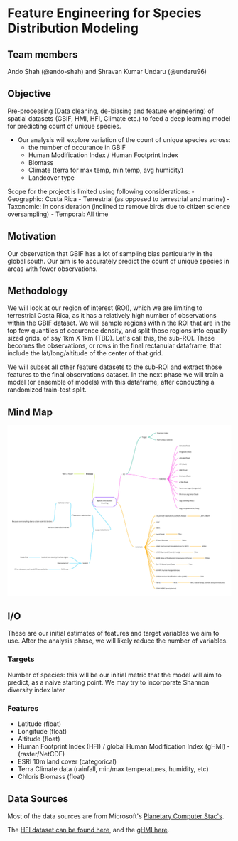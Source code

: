 # Feature Engineering for Species Distribution Modeling


## Team members

Ando Shah (@ando-shah) and Shravan Kumar Undaru (@undaru96)


## Objective


Pre-processing (Data cleaning, de-biasing and feature engineering) of spatial datasets (GBIF, HMI, HFI, Climate etc.) to feed a deep learning model for predicting count of unique species.

- Our analysis will explore variation of the count of unique species across:
	- the number of occurance in GBIF
	- Human Modification Index / Human Footprint Index
	- Biomass
	- Climate (terra for max temp, min temp, avg humidity)
	- Landcover type

Scope for the project is limited using following considerations:
	- Geographic: Costa Rica
	- Terrestrial (as opposed to terrestrial and marine)
	- Taxonomic: In consideration (inclined to remove birds due to citizen science oversampling) 
	- Temporal: All time

## Motivation

Our observation that GBIF has a lot of sampling bias particularly in the global south. Our aim is to accurately predict the count of unique species in areas with fewer observations.

## Methodology
We will look at our region of interest (ROI), which we are limiting to terrestrial Costa Rica, as it has a relatively high number of observations within the GBIF dataset. We will sample regions within the ROI that are in the top few quantiles of occurence density, and split those regions into equally sized grids, of say 1km X 1km (TBD). Let's call this, the sub-ROI. These becomes the observations, or rows in the final rectanular dataframe, that include the lat/long/altitude of the center of that grid.

We will subset all other feature datasets to the sub-ROI and extract those features to the final observations dataset. In the next phase we will train a model (or ensemble of models) with this dataframe, after conducting a randomized train-test split.

## Mind Map
![](MindMap-Feature-Engineering-Considerations.jpg)


## I/O

These are our initial estimates of features and target variables we aim to use. After the analysis phase, we will likely reduce the number of variables.

### Targets
Number of species: this will be our initial metric that the model will aim to predict, as a naive starting point. We may try to incorporate Shannon diversity index later

### Features
- Latitude (float)
- Longitude (float)
- Altitude (float)
- Human Footprint Index (HFI) / global Human Modification Index (gHMI) - (raster/NetCDF)
- ESRI 10m land cover (categorical)
- Terra Climate data (rainfall, min/max temperatures, humidity, etc)
- Chloris Biomass (float)

## Data Sources

Most of the data sources are from Microsoft's [Planetary Computer Stac's](https://planetarycomputer.microsoft.com/catalog).

The [HFI dataset can be found here](https://mountainscholar.org/handle/10217/216207), and the [gHMI here](https://figshare.com/articles/dataset/Global_Human_Modification/7283087).



